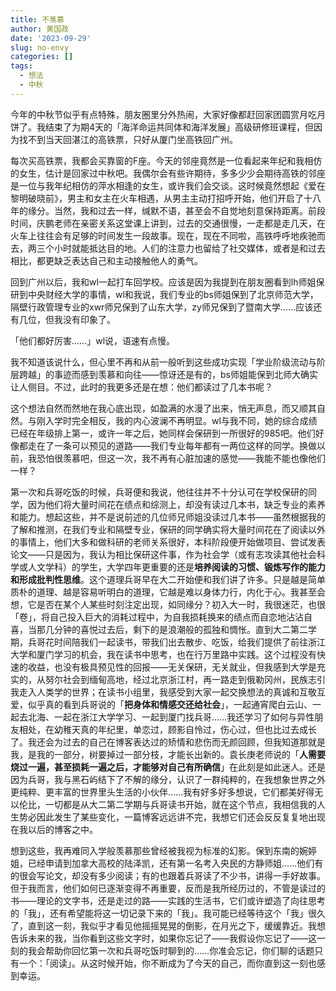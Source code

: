 ```yaml
---
title: 不羡慕
author: 黄国政
date: '2023-09-29'
slug: no-envy
categories: []
tags:
  - 想法
  - 中秋
---
```


<!--more-->

今年的中秋节似乎有点特殊，朋友圈里分外热闹，大家好像都赶回家团圆赏月吃月饼了。我结束了为期4天的「海洋命运共同体和海洋发展」高级研修班课程，但因为找不到当天回湛江的高铁票，只好从厦门坐高铁回广州。

每次买高铁票，我都会买靠窗的F座。今天的邻座竟然是一位看起来年纪和我相仿的女生，估计是回家过中秋吧。我偶尔会有些许期待，多多少少会期待高铁的邻座是一位与我年纪相仿的萍水相逢的女生，或许我们会交谈。这时候竟然想起《爱在黎明破晓前》，男主和女主在火车相遇，从男主主动打招呼开始，他们开启了十八年的缘分。当然，我和过去一样，缄默不语，甚至会不自觉地刻意保持距离。前段时间，庆鹏老师在亲密关系这堂课上讲到，过去的交通很慢，一走都是走几天，在火车上往往会有足够的时间发生一段故事。现在，现在不同啦，高铁呼呼地疾驰而去，两三个小时就能抵达目的地。人们的注意力也留给了社交媒体，或者是和过去相比，都更缺乏表达自己和主动接触他人的勇气。

回到广州以后，我和wl一起打车回学校。应该是因为我提到在朋友圈看到lh师姐保研到中央财经大学的事情，wl和我说，我们专业的bs师姐保到了北京师范大学，隔壁行政管理专业的xwr师兄保到了山东大学，zy师兄保到了暨南大学……应该还有几位，但我没有印象了。

「他们都好厉害……」wl说，语速有点慢。

我不知道该说什么，但心里不再和从前一般听到这些成功实现「学业阶级流动与阶层跨越」的事迹而感到羡慕和向往——惊讶还是有的，bs师姐能保到北师大确实让人侧目。不过，此时的我更多还是在想：他们都读过了几本书呢？

这个想法自然而然地在我心底出现，如盈满的水漫了出来，悄无声息，而又顺其自然。与刚入学时完全相反，我的内心波澜不再明显。wl与我不同，她的综合成绩已经在年级排上第一，或许一年之后，她同样会保研到一所很好的985吧。他们好像都走在了一条可以预见的道路——我们专业每年都有一两位这样的同学。换做以前，我恐怕很羡慕吧，但这一次，我不再有心脏加速的感觉——我能不能也像他们一样？

第一次和兵哥吃饭的时候，兵哥便和我说，他往往并不十分认可在学校保研的同学，因为他们将大量时间花在绩点和综测上，却没有读过几本书，缺乏专业的素养和能力。想起这些，并不是说前述的几位师兄师姐没读过几本书——虽然根据我的了解和推测，在我们专业和隔壁专业，保研的同学确实将大量时间花在了阅读以外的事情上，他们大多和做科研的老师关系很好，本科阶段便开始做项目、尝试发表论文——只是因为，我认为相比保研这件事，作为社会学（或有志攻读其他社会科学或人文学科）的学生，大学四年更重要的还是**培养阅读的习惯、锻炼写作的能力和形成批判性思维**。这个道理兵哥早在大二开始便和我们讲了许多。只是越是简单质朴的道理、越是容易听明白的道理，它越是难以身体力行，内化于心。我甚至会想，它是否在某个人某些时刻注定出现，如同缘分？初入大一时，我很迷茫，也很「卷」，将自己投入巨大的消耗过程中，为自我损耗换来的绩点而自恋地沾沾自喜，当那几分钟的喜悦过去后，剩下的是浪潮般的孤独和惆怅。直到大二第二学期，兵哥花时间陪我们一起读书，带我们出去散步、吃饭，给我们提供了前往浙江大学和厦门学习的机会，我在读书中思考，也在行万里路中实践。这个过程没有快速的收益，也没有极具预见性的回报——无关保研，无关就业，但我感到大学是充实的，从努尔社会到缅甸高地，经过北京浙江村，再一路走到俄勒冈州，民族志引我走入人类学的世界；在读书小组里，我感受到大家一起交换想法的真诚和互敬互爱，似乎真的看到兵哥说的「**把身体和情感交还给社会**」，一起通宵爬白云山、一起去北海、一起在浙江大学学习、一起到厦门找兵哥……我还学习了如何与异性朋友相处，在幼稚天真的年纪里，单恋过，顾影自怜过，伤心过，但也比过去成长了。我还会为过去的自己在博客表达过的矫情和悲伤而无颜回顾，但我知道那就是我，是我的一部分，树要掉过一部分枝，才能长出新的。袁长庚老师说的「**人需要烧过一遍，甚至损耗一遍之后，才能够对自己有所确信**」在此刻是如此迷人。还是因为兵哥，我与黑石屿结下了不解的缘分，认识了一群纯粹的，在我想象世界之外更纯粹、更丰富的世界里头生活的小伙伴……我有好多好多想说，它们都美好得无以伦比，一切都是从大二第二学期与兵哥读书开始，就在这个节点，我相信我的人生势必因此发生了某些变化，一篇博客远远讲不完，我想它们还会反反复复地出现在我以后的博客之中。

想到这些，我再难同入学般羡慕那些曾经被我视为标准的幻影。保到东南的婉婷姐，已经申请到加拿大高校的陆泽凯，还有第一名考入央民的方静师姐……他们有的很会写论文，却没有多少阅读；有的也跟着兵哥读了不少书，讲得一手好故事。但于我而言，他们如何已逐渐变得不再重要，反而是我所经历过的，不管是读过的书——理论的文字书，还是走过的路——实践的生活书，它们或许塑造了向往思考的「我」，还有希望能将这一切记录下来的「我」。我可能已经等待这个「我」很久了，直到这一刻，我似乎才看见他摇摇晃晃的倒影，在月光之下，缓缓靠近。我想告诉未来的我，当你看到这些文字时，如果你忘记了——我假设你忘记了——这一刻的我会帮助你回忆第一次和兵哥吃饭时聊到的……你准会忘记，你们聊的话题只有一个：「阅读」。从这时候开始，你不断成为了今天的自己，而你直到这一刻也感到幸运。

<!--嘿，你会知道吗，你似乎变得有点像兵哥了。当聊起保研的师兄师姐时，你自然地想知道他们大学真正读过了几本书，就好像第一次吃饭时，兵哥问你一般。-->